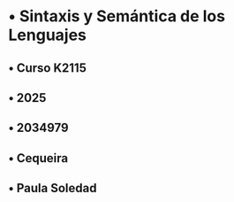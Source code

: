 # • Sintaxis y Semántica de los Lenguajes
 ## • Curso K2115
 ## • 2025
 ## • 2034979
 ## • Cequeira
 ## • Paula Soledad
